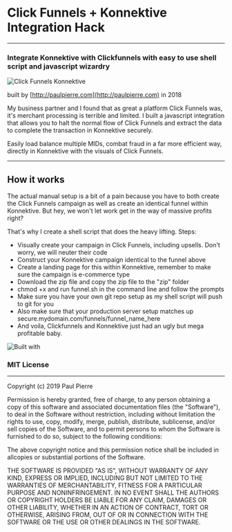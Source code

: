 # Click Funnels + Konnektive Integration Hack
- - -

### Integrate Konnektive with Clickfunnels with easy to use shell script and javascript wizardry


![Click Funnels Konnektive](http://paulpierre.com/img/cfkonnektive.jpg)

built by [http://paulpierre.com](http://paulpierre.com) in 2018

My business partner and I found that as great a platform Click Funnels was, it's merchant processing is terrible and limited. I built a javascript integration that allows you to halt the normal flow of Click Funnels and extract the data to complete the transaction in Konnektive securely. 

Easily load balance multiple MIDs, combat fraud in a far more efficient way, directly in Konnektive with the visuals of Click Funnels.

------------
How it works
------------

The actual manual setup is a bit of a pain because you have to both create the Click Funnels campaign
as well as create an identical funnel within Konnektive. But hey, we won't let work get in the way of
massive profits right?

That's why I create a shell script that does the heavy lifting. Steps:

* Visually create your campaign in Click Funnels, including upsells. Don't worry, we will neuter their code 
* Construct your Konnektive campaign identical to the funnel above
* Create a landing page for this within Konnektive, remember to make sure the campaign is e-commerce type
* Download the zip file and copy the zip file to the "zip" folder
* chmod +x and run funnel.sh in the command line and follow the prompts
* Make sure you have your own git repo setup as my shell script will push to git for you
* Also make sure that your production server setup matches up secure.mydomain.com/funnels/funnel_name_here
* And voila, Clickfunnels and Konnektive just had an ugly but mega profitable baby.

![Built with](https://i.imgur.com/AgWbVwT.png) 


### MIT License
- - -

Copyright (c) 2019 Paul Pierre

Permission is hereby granted, free of charge, to any person obtaining a copy
of this software and associated documentation files (the "Software"), to deal
in the Software without restriction, including without limitation the rights
to use, copy, modify, merge, publish, distribute, sublicense, and/or sell
copies of the Software, and to permit persons to whom the Software is
furnished to do so, subject to the following conditions:

The above copyright notice and this permission notice shall be included in allcopies or substantial portions of the Software.

THE SOFTWARE IS PROVIDED "AS IS", WITHOUT WARRANTY OF ANY KIND, EXPRESS OR IMPLIED, INCLUDING BUT NOT LIMITED TO THE WARRANTIES OF MERCHANTABILITY, FITNESS FOR A PARTICULAR PURPOSE AND NONINFRINGEMENT. IN NO EVENT SHALL THE
AUTHORS OR COPYRIGHT HOLDERS BE LIABLE FOR ANY CLAIM, DAMAGES OR OTHER LIABILITY, WHETHER IN AN ACTION OF CONTRACT, TORT OR OTHERWISE, ARISING FROM, OUT OF OR IN CONNECTION WITH THE SOFTWARE OR THE USE OR OTHER DEALINGS IN THE SOFTWARE.

